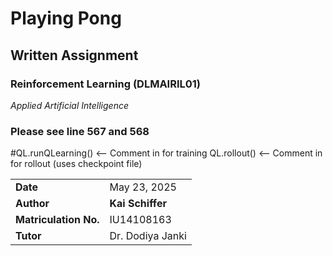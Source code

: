 # Playing Pong  
## Written Assignment  

### Reinforcement Learning (DLMAIRIL01)  
*Applied Artificial Intelligence*

### Please see line 567 and 568
#QL.runQLearning()  <-- Comment in for training
QL.rollout()        <-- Comment in for rollout (uses checkpoint file)

|                        |                          |
| ---------------------- | ------------------------ |
| **Date**               | May 23, 2025             |
| **Author**             | **Kai Schiffer**         |
| **Matriculation No.**  | IU14108163               |
| **Tutor**              | Dr. Dodiya Janki         |
